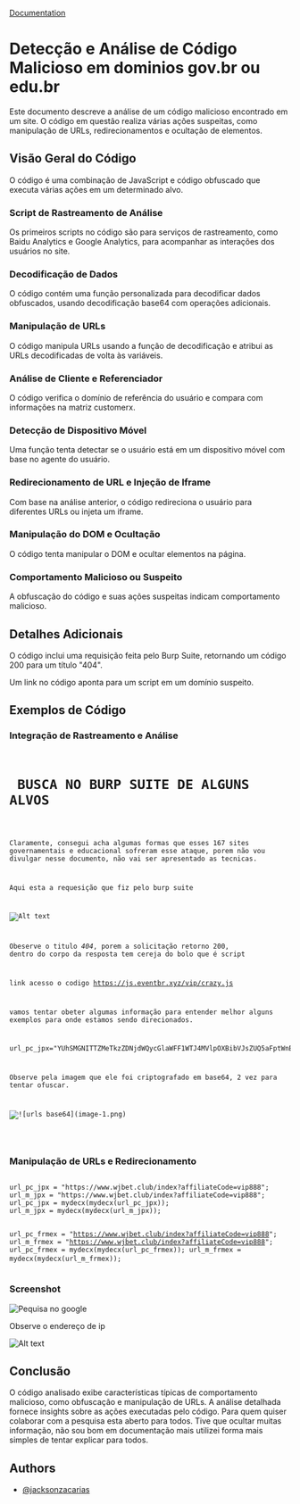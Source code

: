 [Documentation](https://linktodocumentation)  
<!DOCTYPE html>
<html>

<head>
  <title>Análise de Código Malicioso</title>
</head>

<body>

<h1>Detecção e Análise de Código Malicioso em dominios gov.br ou edu.br</h1>

<p>Este documento descreve a análise de um código malicioso encontrado em um site. O código em questão realiza várias ações suspeitas, como manipulação de URLs, redirecionamentos e ocultação de elementos.</p>

<h2>Visão Geral do Código</h2>

<p>O código é uma combinação de JavaScript e código obfuscado que executa várias ações em um determinado alvo.</p>

<h3>Script de Rastreamento de Análise</h3>
<p>Os primeiros scripts no código são para serviços de rastreamento, como Baidu Analytics e Google Analytics, para acompanhar as interações dos usuários no site.</p>

<h3>Decodificação de Dados</h3>
<p>O código contém uma função personalizada para decodificar dados obfuscados, usando decodificação base64 com operações adicionais.</p>

<h3>Manipulação de URLs</h3>
<p>O código manipula URLs usando a função de decodificação e atribui as URLs decodificadas de volta às variáveis.</p>

<h3>Análise de Cliente e Referenciador</h3>
<p>O código verifica o domínio de referência do usuário e compara com informações na matriz customerx.</p>

<h3>Detecção de Dispositivo Móvel</h3>
<p>Uma função tenta detectar se o usuário está em um dispositivo móvel com base no agente do usuário.</p>

<h3>Redirecionamento de URL e Injeção de Iframe</h3>
<p>Com base na análise anterior, o código redireciona o usuário para diferentes URLs ou injeta um iframe.</p>

<h3>Manipulação do DOM e Ocultação</h3>
<p>O código tenta manipular o DOM e ocultar elementos na página.</p>

<h3>Comportamento Malicioso ou Suspeito</h3>
<p>A obfuscação do código e suas ações suspeitas indicam comportamento malicioso.</p>

<h2>Detalhes Adicionais</h2>

<p>O código inclui uma requisição feita pelo Burp Suite, retornando um código 200 para um título "404".</p>
<p>Um link no código aponta para um script em um domínio suspeito.</p>

<h2>Exemplos de Código</h2>

<h3>Integração de Rastreamento e Análise</h3>
<pre>
<code>
<h1> BUSCA NO BURP SUITE DE ALGUNS ALVOS</h1>

Claramente, consegui acha algumas formas que esses 167 sites governamentais e educacional sofreram esse ataque, porem não vou divulgar nesse documento, não vai ser apresentado as tecnicas. 

Aqui esta a requesição que fiz pelo burp suite

![Alt text](image/image.png)

Obeserve o titulo *404*, porem a solicitação retorno 200, dentro do corpo da resposta tem cereja do bolo que é script 

link acesso o codigo https://js.eventbr.xyz/vip/crazy.js

vamos tentar obeter algumas informação para entender melhor
alguns exemplos para onde estamos sendo direcionados. 

url_pc_jpx="YUhSMGNITTZMeTkzZDNjdWQycGlaWFF1WTJ4MVlpOXBibVJsZUQ5aFptWnBiR2xoZEdWRGIyUmxQWFpwY0RnNE9BPT0=";

Observe pela imagem que ele foi criptografado em base64, 2 vez para tentar ofuscar. 

![!\[urls base64\](image-1.png)](image/image-1.png)

</code>
</pre>

<h3>Manipulação de URLs e Redirecionamento</h3>
<pre>
<code>
url_pc_jpx = "https://www.wjbet.club/index?affiliateCode=vip888";
url_m_jpx = "https://www.wjbet.club/index?affiliateCode=vip888";
url_pc_jpx = mydecx(mydecx(url_pc_jpx));
url_m_jpx = mydecx(mydecx(url_m_jpx));

url_pc_frmex = "https://www.wjbet.club/index?affiliateCode=vip888";
url_m_frmex = "https://www.wjbet.club/index?affiliateCode=vip888";
url_pc_frmex = mydecx(mydecx(url_pc_frmex));
url_m_frmex = mydecx(mydecx(url_m_frmex));
</code>
</pre>

<h3>Screenshot</h3>

![Pequisa no google](image/pesquisa.png)

<p>Observe o endereço de ip</p>

![Alt text](image/requestIp.jpg)


<h2>Conclusão</h2>

<p>O código analisado exibe características típicas de comportamento malicioso, como obfuscação e manipulação de URLs. A análise detalhada fornece insights sobre as ações executadas pelo código.
Para quem quiser colaborar com a pesquisa esta aberto para todos.
Tive que ocultar muitas informação, não sou bom em documentação mais utilizei forma mais simples de tentar explicar para todos. </p>

</body>

</html>

## Authors  
- [@jacksonzacarias](https://www.github.com/jacksonzacarias)  
